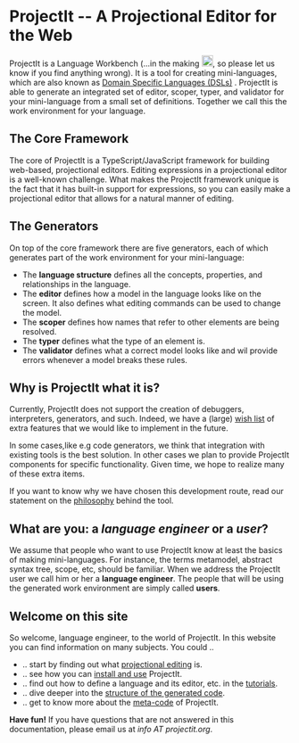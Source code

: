 
# ProjectIt -- A Projectional Editor for the Web

ProjectIt is a Language Workbench (...in the making <img src="/images/smile.png" alt="OOPS" width="20" height="20">, so please let us know if you find anything wrong). It is a tool for creating mini-languages,
which are also known as
<a href="https://en.wikipedia.org/wiki/Domain-specific*language" target="_blank">Domain Specific Languages (DSLs)</a>
. ProjectIt is able to generate an integrated
set of editor, scoper, typer, and validator for your mini-language from a small set of definitions. Together we call this the work environment for your language.

## The Core Framework
The core of ProjectIt is a TypeScript/JavaScript framework for building web-based, projectional
editors. Editing expressions in a projectional editor is a well-known challenge. What makes the
ProjectIt framework unique is the fact that it has built-in support for expressions, so you can
easily make a projectional editor that allows for a natural manner of editing.

## The Generators
On top of the core framework there are five generators, each of which generates part
of the work environment for your mini-language:

* The **language structure** defines all the concepts, properties, and relationships in the language.
* The **editor** defines how a model in the language looks like on the screen.
  It also defines what editing commands can be used to change the model.
* The **scoper** defines how names that refer to other elements are being resolved.
* The **typer** defines what the type of an element is.
* The **validator** defines what a correct model looks like and wil provide errors whenever a model breaks these rules.

## Why is ProjectIt what it is?
Currently, ProjectIt does not support the creation of debuggers, interpreters, generators, and
such. Indeed, we have a (large) [wish list](/010_Intro/wish-list) of extra features
that we would like to implement in the future.

In some cases,like e.g code generators, we think that integration  with existing tools is the best solution.
In other cases we plan to provide ProjectIt components for specific functionality.
Given time, we hope to realize many of these extra items. 

If you want to know why
we have chosen this development route, read our statement on the [philosophy](010_Intro/philosophy)
behind the tool.

## What are you: a _language engineer_ or a _user_?
We assume that people who want to use ProjectIt know at least the basics of making mini-languages. For instance,
the terms metamodel, abstract syntax tree, scope, etc, should be familiar. When we address the ProjectIt
user we call him or her a **language engineer**. The people that will be using the generated work environment are simply called **users**.

## Welcome on this site
So welcome, language engineer, to the world of ProjectIt. In this website you can find information
on many subjects. You could ..

* .. start by finding out what [projectional editing](010_Intro/projectional-editing) is.
* .. see how you can [install and use](020_Starting/installing) ProjectIt.
* .. find out how to define a language and its editor, etc. in the [tutorials](030_Second-level/tutorials-intro).
* .. dive deeper into the [structure of the generated code](020_Starting/code-organisation).
* .. get to know more about the [meta-code](040_Meta-documentation/meta-documentation-intro) of ProjectIt.

**Have fun!** If you have questions that are not answered in this documentation, please email us at _info AT projectit.org_.
